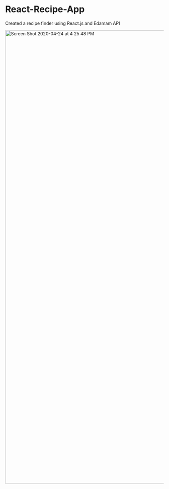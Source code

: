 # React-Recipe-App
Created a recipe finder using React.js and Edamam API


<img width="1439" alt="Screen Shot 2020-04-24 at 4 25 48 PM" src="https://user-images.githubusercontent.com/39747003/80254702-a52ac680-8649-11ea-9928-493a68ade345.png">


